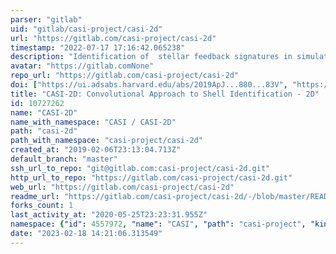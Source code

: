 ```yaml
---
parser: "gitlab"
uid: "gitlab/casi-project/casi-2d"
url: "https://gitlab.com/casi-project/casi-2d"
timestamp: "2022-07-17 17:16:42.065238"
description: "Identification of  stellar feedback signatures in simulated molecular clouds using methods from deep learning."
avatar: "https://gitlab.comNone"
repo_url: "https://gitlab.com/casi-project/casi-2d"
doi: ["https://ui.adsabs.harvard.edu/abs/2019ApJ...880...83V", "https://ui.adsabs.harvard.edu/abs/2019ascl.soft05023V/abstract"]
title: "CASI-2D: Convolutional Approach to Shell Identification - 2D"
id: 10727262
name: "CASI-2D"
name_with_namespace: "CASI / CASI-2D"
path: "casi-2d"
path_with_namespace: "casi-project/casi-2d"
created_at: "2019-02-06T23:13:04.713Z"
default_branch: "master"
ssh_url_to_repo: "git@gitlab.com:casi-project/casi-2d.git"
http_url_to_repo: "https://gitlab.com/casi-project/casi-2d.git"
web_url: "https://gitlab.com/casi-project/casi-2d"
readme_url: "https://gitlab.com/casi-project/casi-2d/-/blob/master/README.md"
forks_count: 1
last_activity_at: "2020-05-25T23:23:31.955Z"
namespace: {"id": 4557972, "name": "CASI", "path": "casi-project", "kind": "group", "full_path": "casi-project", "parent_id": null, "avatar_url": null, "web_url": "https://gitlab.com/groups/casi-project"}
date: "2023-02-18 14:21:06.313549"
---
```

